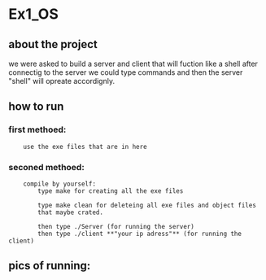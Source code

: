 # Ex1_OS


## about the project
  we were asked to build a server and client that will fuction like a shell
  after connectig to the server we could type commands and then the server "shell"
  will opreate accordignly.
    
  
 ## how to run
   ### first methoed:
        use the exe files that are in here

        
   ### seconed methoed:    
        compile by yourself:
            type make for creating all the exe files
           
            type make clean for deleteing all exe files and object files
            that maybe crated.
             
            then type ./Server (for running the server)
            then type ./client **"your ip adress"** (for running the client)

   ## pics of running:

